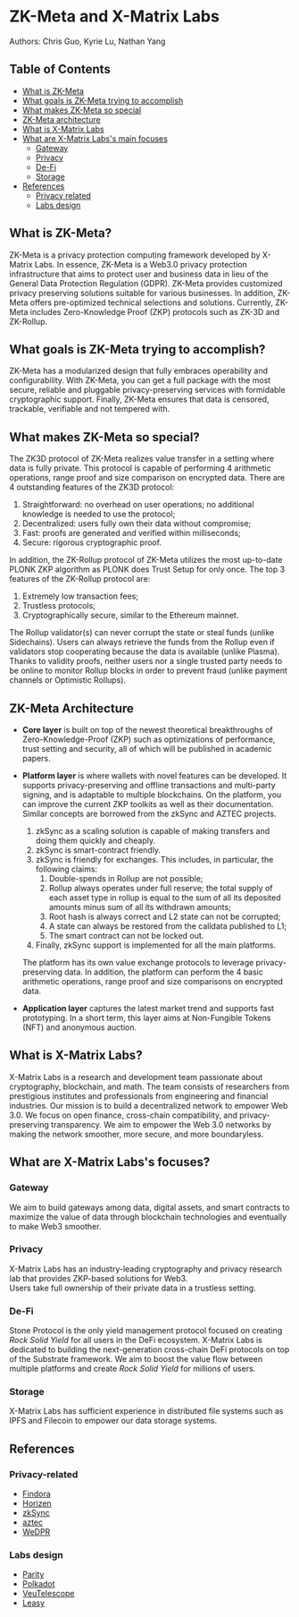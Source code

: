 # ZK-Meta and X-Matrix Labs

Authors: Chris Guo, Kyrie Lu, Nathan Yang

## Table of Contents
* [What is ZK-Meta](#what-is-zk-meta)
* [What goals is ZK-Meta trying to accomplish](#what-goals-is-zk-meta-trying-to-accomplish)
* [What makes ZK-Meta so special](#what-makes-zk-meta-so-special)
* [ZK-Meta architecture](#zk-meta-architecture)
* [What is X-Matrix Labs](#what-is-x-matrix-labs)
* [What are X-Matrix Labs's main focuses](#what-are-x-matrix-labss-focuses)
    * [Gateway](#gateway)
    * [Privacy](#privacy)
    * [De-Fi](#de-fi)
    * [Storage](#storage)
* [References](#references)
    * [Privacy related](#privacy-related)
    * [Labs design](#labs-design)

## What is ZK-Meta?
ZK-Meta is a privacy protection computing framework developed by X-Matrix Labs.
In essence, ZK-Meta is a Web3.0 privacy protection infrastructure that aims to protect user and business data
in lieu of the General Data Protection Regulation (GDPR).
ZK-Meta provides customized privacy preserving solutions suitable for various businesses.
In addition, ZK-Meta offers pre-optimized technical selections and solutions.
Currently, ZK-Meta includes Zero-Knowledge Proof (ZKP) protocols such as ZK-3D and ZK-Rollup.

## What goals is ZK-Meta trying to accomplish?
ZK-Meta has a modularized design that fully embraces operability and configurability.
With ZK-Meta, you can get a full package with the most secure, reliable and pluggable
privacy-preserving services with formidable cryptographic support.
Finally, ZK-Meta ensures that data is censored, trackable, verifiable and not tempered with.

## What makes ZK-Meta so special?
The ZK3D protocol of ZK-Meta realizes value transfer in a setting where data is fully private.
This protocol is capable of performing 4 arithmetic operations, range proof and size comparison on encrypted data.
There are 4 outstanding features of the ZK3D protocol:
1. Straightforward: no overhead on user operations; no additional knowledge is needed to use the protocol;
1. Decentralized: users fully own their data without compromise;
1. Fast: proofs are generated and verified within milliseconds;
1. Secure: rigorous cryptographic proof.

In addition, the ZK-Rollup protocol of ZK-Meta utilizes the most up-to-date PLONK ZKP algorithm as PLONK does Trust Setup for only once.
The top 3 features of the ZK-Rollup protocol are:
1. Extremely low transaction fees;
1. Trustless protocols;
1. Cryptographically secure, similar to the Ethereum mainnet.

The Rollup validator(s) can never corrupt the state or steal funds (unlike Sidechains).
Users can always retrieve the funds from the Rollup even if validators stop cooperating
   because the data is available (unlike Plasma).
Thanks to validity proofs, neither users nor a single trusted party needs to be online to monitor Rollup blocks
   in order to prevent fraud (unlike payment channels or Optimistic Rollups).

## ZK-Meta Architecture
* **Core layer**
  is built on top of the newest theoretical breakthroughs of Zero-Knowledge-Proof (ZKP)
  such as optimizations of performance, trust setting and security,
  all of which will be published in academic papers.

* **Platform layer**
  is where wallets with novel features can be developed.
  It supports privacy-preserving and offline transactions and
  multi-party signing, and is adaptable to multiple blockchains.
  On the platform, you can improve the current ZKP toolkits as well as their documentation.
  Similar concepts are borrowed from the zkSync and AZTEC projects.
  1. zkSync as a scaling solution is capable of making transfers and doing them quickly and cheaply.
  2. zkSync is smart-contract friendly.
  3. zkSync is friendly for exchanges.
     This includes, in particular, the following claims:
        1. Double-spends in Rollup are not possible;
        2. Rollup always operates under full reserve;
           the total supply of each asset type in rollup is equal to the sum of all its deposited amounts minus sum of all its withdrawn amounts;
        3. Root hash is always correct and L2 state can not be corrupted;
        4. A state can always be restored from the calldata published to L1;
        5. The smart contract can not be locked out.
  4. Finally, zkSync support is implemented for all the main platforms.
  
  The platform has its own value exchange protocols to leverage privacy-preserving data.
  In addition, the platform can perform the 4 basic arithmetic operations,
  range proof and size comparisons on encrypted data.

* **Application layer**
  captures the latest market trend and supports fast prototyping.
  In a short term, this layer aims at Non-Fungible Tokens (NFT) and anonymous auction.

## What is X-Matrix Labs?
X-Matrix Labs is a research and development team passionate about cryptography, blockchain, and math.
The team consists of researchers from prestigious institutes and professionals from engineering and financial industries.
Our mission is to build a decentralized network to empower Web 3.0.
We focus on open finance, cross-chain compatibility, and privacy-preserving transparency.
We aim to empower the Web 3.0 networks by making the network smoother, more secure, and more boundaryless.

## What are X-Matrix Labs's focuses?
### Gateway
We aim to build gateways among data, digital assets, and smart contracts to maximize the value of data through blockchain technologies and eventually to make Web3 smoother.

### Privacy
X-Matrix Labs has an industry-leading cryptography and privacy research lab that provides ZKP-based solutions for Web3.\
Users take full ownership of their private data in a trustless setting.

### De-Fi
Stone Protocol is the only yield management protocol focused on creating *Rock Solid Yield* for all users in the DeFi ecosystem.
X-Matrix Labs is dedicated to building the next-generation cross-chain DeFi protocols on top of the Substrate framework.
We aim to boost the value flow between multiple platforms and create *Rock Solid Yield* for millions of users.

### Storage
X-Matrix Labs has sufficient experience in distributed file systems such as IPFS and Filecoin to empower our data storage systems.

## References
### Privacy-related
* [Findora](#https://findora.org)
* [Horizen](#https://www.horizen.io)
* [zkSync](#https://zksync.io/)
* [aztec](#https://aztec.network/index.html)
* [WeDPR](#https://wedpr-lab.readthedocs.io/zh_CN/latest/docs/introduction.html)

### Labs design
* [Parity](#https://www.parity.io/)
* [Polkadot](#https://polkadot.network/)
* [VeuTelescope](#https://vuetelescope.com/explore?ui.slug=buefy&framework_null=true&_sort=lastDetectedAt%3Adesc)
* [Leasy](#https://leasy.co/)
